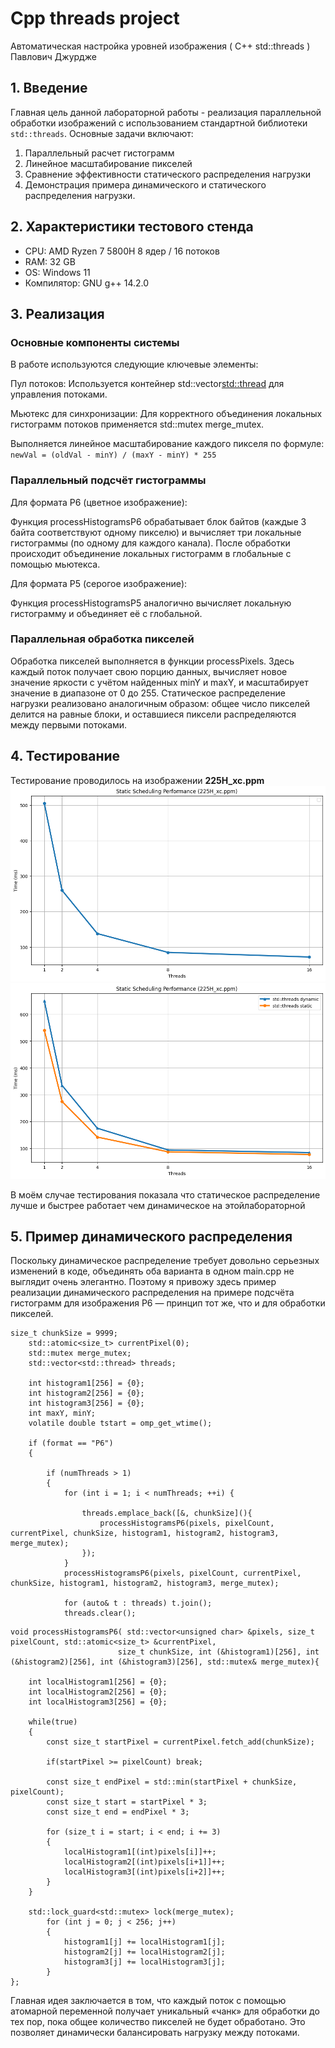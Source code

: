 # Cpp threads project 
 Автоматическая настройка уровней изображения ( C++ std::threads ) Павлович Джурдже

## 1. Введение

Главная цель данной лабораторной работы - реализация параллельной обработки изображений с использованием стандартной библиотеки `std::threads`. Основные задачи включают:
1. Параллельный расчет гистограмм
2. Линейное масштабирование пикселей
3. Сравнение эффективности статического распределения нагрузки
4.  Демонстрация примера динамического и статического распределения нагрузки.


## 2. Характеристики тестового стенда

- CPU: AMD Ryzen 7 5800H 8 ядер / 16 потоков
- RAM: 32 GB
- OS: Windows 11
- Компилятор: GNU g++ 14.2.0

## 3. Реализация

### Основные компоненты системы

В работе используются следующие ключевые элементы:

Пул потоков:
Используется контейнер std::vector<std::thread> для управления потоками.

Мьютекс для синхронизации:
Для корректного объединения локальных гистограмм потоков применяется std::mutex merge_mutex.

Выполняется линейное масштабирование каждого пикселя по формуле:
`newVal = (oldVal - minY) / (maxY - minY) * 255`

### Параллельный подсчёт гистограммы
Для формата P6 (цветное изображение):

Функция processHistogramsP6 обрабатывает блок байтов (каждые 3 байта соответствуют одному пикселю) и вычисляет три локальные гистограммы (по одному для каждого канала). После обработки происходит объединение локальных гистограмм в глобальные с помощью мьютекса.

Для формата P5 (серогоe изображение):

Функция processHistogramsP5 аналогично вычисляет локальную гистограмму и объединяет её с глобальной.

### Параллельная обработка пикселей
Обработка пикселей выполняется в функции processPixels. Здесь каждый поток получает свою порцию данных, вычисляет новое значение яркости с учётом найденных minY и maxY, и масштабирует значение в диапазоне от 0 до 255. 
Статическое распределение нагрузки реализовано аналогичным образом: общее число пикселей делится на равные блоки, и оставшиеся пиксели распределяются между первыми потоками.


## 4. Тестирование
Тестирование проводилось на изображении **225H_xc.ppm**
![static](graphs/static_cpp.png)
![static_dynamic](graphs/static_vs_dynamic.png)

В моём случае тестирования показала что статическое распределение лучше и быстрее работает чем динамическое на этойлабораторной

## 5. Пример динамического распределения

Поскольку динамическое распределение требует довольно серьезных изменений в коде, объединять оба варианта в одном main.cpp не выглядит очень элегантно. Поэтому я привожу здесь пример реализации динамического распределения на примере подсчёта гистограмм для изображения P6 — принцип тот же, что и для обработки пикселей.

```
size_t chunkSize = 9999;
    std::atomic<size_t> currentPixel(0);
    std::mutex merge_mutex;
    std::vector<std::thread> threads;

    int histogram1[256] = {0};
    int histogram2[256] = {0};
    int histogram3[256] = {0};
    int maxY, minY;
    volatile double tstart = omp_get_wtime();

    if (format == "P6")
    {
       
        if (numThreads > 1) 
        {   
            for (int i = 1; i < numThreads; ++i) {
               
                threads.emplace_back([&, chunkSize](){
                    processHistogramsP6(pixels, pixelCount, currentPixel, chunkSize, histogram1, histogram2, histogram3, merge_mutex);
                });         
            }
            processHistogramsP6(pixels, pixelCount, currentPixel, chunkSize, histogram1, histogram2, histogram3, merge_mutex);

            for (auto& t : threads) t.join();
            threads.clear();
```

```
void processHistogramsP6( std::vector<unsigned char> &pixels, size_t pixelCount, std::atomic<size_t> &currentPixel,
                        size_t chunkSize, int (&histogram1)[256], int (&histogram2)[256], int (&histogram3)[256], std::mutex& merge_mutex){

    int localHistogram1[256] = {0};
    int localHistogram2[256] = {0};
    int localHistogram3[256] = {0};

    while(true)
    {
        const size_t startPixel = currentPixel.fetch_add(chunkSize);

        if(startPixel >= pixelCount) break;

        const size_t endPixel = std::min(startPixel + chunkSize, pixelCount);
        const size_t start = startPixel * 3;
        const size_t end = endPixel * 3;

        for (size_t i = start; i < end; i += 3)
        {
            localHistogram1[(int)pixels[i]]++;
            localHistogram2[(int)pixels[i+1]]++;
            localHistogram3[(int)pixels[i+2]]++;
        }
    }
    
    std::lock_guard<std::mutex> lock(merge_mutex);
        for (int j = 0; j < 256; j++)
        {
            histogram1[j] += localHistogram1[j];
            histogram2[j] += localHistogram2[j];
            histogram3[j] += localHistogram3[j];
        }  
};
```
Главная идея заключается в том, что каждый поток с помощью атомарной переменной получает уникальный «чанк» для обработки до тех пор, пока общее количество пикселей не будет обработано. Это позволяет динамически балансировать нагрузку между потоками.
